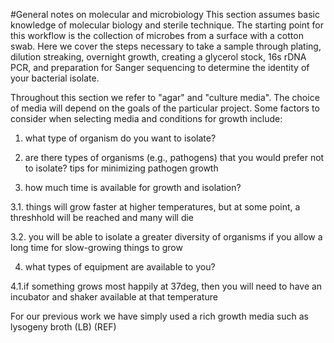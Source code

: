 #General notes on molecular and microbiology
This section assumes basic knowledge of molecular biology and sterile technique. The starting point for this workflow is the collection of microbes from a surface with a cotton swab. Here we cover the steps necessary to take a sample through plating, dilution streaking, overnight growth, creating a glycerol stock, 16s rDNA PCR, and preparation for Sanger sequencing to determine the identity of your bacterial isolate.  

Throughout this section we refer to "agar" and "culture media". The choice of media will depend on the goals of the particular project. Some factors to consider when selecting media and conditions for growth include: 

1. what type of organism do you want to isolate?

2. are there types of organisms (e.g., pathogens) that you would prefer not to isolate?
   tips for minimizing pathogen growth

3. how much time is available for growth and isolation?

3.1. things will grow faster at higher temperatures, but at some point, a threshhold will be reached and many will die

3.2. you will be able to isolate a greater diversity of organisms if you allow a long time for slow-growing things to grow
	
4. what types of equipment are available to you?

4.1.if something grows most happily at 37deg, then you will need to have an incubator and shaker available at that temperature

 For our previous work we have simply used a rich growth media such as lysogeny broth (LB) (REF)
